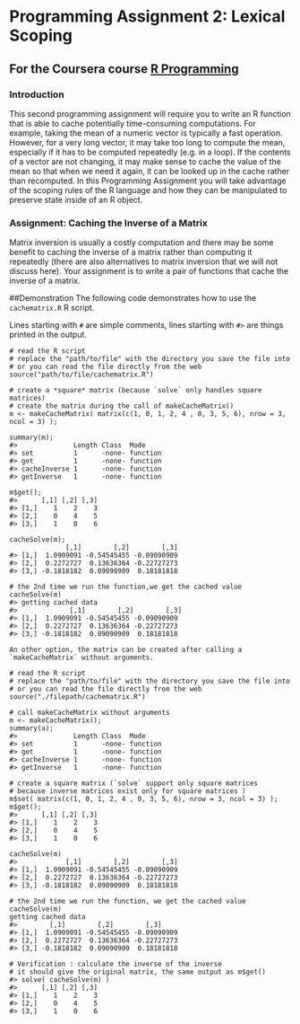 # Programming Assignment 2: Lexical Scoping

## For the Coursera course [R Programming](https://www.coursera.org/course/rprog)

### Introduction

This second programming assignment will require you to write an R
function that is able to cache potentially time-consuming computations.
For example, taking the mean of a numeric vector is typically a fast
operation. However, for a very long vector, it may take too long to
compute the mean, especially if it has to be computed repeatedly (e.g.
in a loop). If the contents of a vector are not changing, it may make
sense to cache the value of the mean so that when we need it again, it
can be looked up in the cache rather than recomputed. In this
Programming Assignment you will take advantage of the scoping rules of
the R language and how they can be manipulated to preserve state inside
of an R object.

### Assignment: Caching the Inverse of a Matrix

Matrix inversion is usually a costly computation and there may be some
benefit to caching the inverse of a matrix rather than computing it
repeatedly (there are also alternatives to matrix inversion that we will
not discuss here). Your assignment is to write a pair of functions that
cache the inverse of a matrix.

##Demonstration
The following code demonstrates how to use the `cachematrix.R` R script.

Lines starting with `#` are simple comments, lines starting with `#>` are things
printed in the output.

	# read the R script
	# replace the "path/to/file" with the directory you save the file into
	# or you can read the file directly from the web
	source("path/to/file/cachematrix.R")

	# create a *square* matrix (because `solve` only handles square matrices)
	# create the matrix during the call of makeCacheMatrix()
	m <- makeCacheMatrix( matrix(c(1, 0, 1, 2, 4 , 0, 3, 5, 6), nrow = 3, ncol = 3) );

	summary(m);
	#>				Length Class  Mode    
	#> set          1      -none- function
	#> get          1      -none- function
	#> cacheInverse 1      -none- function
	#> getInverse   1      -none- function

	m$get();
	#>      [,1] [,2] [,3]
	#> [1,]    1    2    3
	#> [2,]    0    4    5
	#> [3,]    1    0    6

	cacheSolve(m);
				  [,1]        [,2]        [,3]
	#> [1,]	 1.0909091 -0.54545455 -0.09090909
	#> [2,]  0.2272727  0.13636364 -0.22727273
	#> [3,] -0.1818182  0.09090909  0.18181818
	
	# the 2nd time we run the function,we get the cached value
	cacheSolve(m)
	#> getting cached data
    #>        	   [,1]        [,2]        [,3]
	#> [1,]  1.0909091 -0.54545455 -0.09090909
	#> [2,]  0.2272727  0.13636364 -0.22727273
	#> [3,] -0.1818182  0.09090909  0.18181818

	An other option, the matrix can be created after calling a `makeCacheMatrix` without arguments.

	# read the R script
	# replace the "path/to/file" with the directory you save the file into
	# or you can read the file directly from the web
	source("./filepath/cachematrix.R")
	
	# call makeCacheMatrix without arguments
	m <- makeCacheMatrix();
	summary(a);
	#>              Length Class  Mode    
	#> set          1      -none- function
	#> get          1      -none- function
	#> cacheInverse 1      -none- function
	#> getInverse   1      -none- function

	# create a square matrix (`solve` support only square matrices 
	# because inverse matrices exist only for square matrices )
	m$set( matrix(c(1, 0, 1, 2, 4 , 0, 3, 5, 6), nrow = 3, ncol = 3) );
	m$get();
	#>      [,1] [,2] [,3]
	#> [1,]    1    2    3
	#> [2,]    0    4    5
	#> [3,]    1    0    6

	cacheSolve(m)	
	#>            [,1]        [,2]        [,3]
	#> [1,]  1.0909091 -0.54545455 -0.09090909
	#> [2,]  0.2272727  0.13636364 -0.22727273
	#> [3,] -0.1818182  0.09090909  0.18181818

	# the 2nd time we run the function, we get the cached value
	cacheSolve(m)	
	getting cached data
    #>        [,1]        [,2]        [,3]
	#> [1,]  1.0909091 -0.54545455 -0.09090909
	#> [2,]  0.2272727  0.13636364 -0.22727273
	#> [3,] -0.1818182  0.09090909  0.18181818
	
	# Verification : calculate the inverse of the inverse 
	# it should give the original matrix, the same output as m$get()
	#> solve( cacheSolve(m) )
	#>      [,1] [,2] [,3]
	#> [1,]    1    2    3
	#> [2,]    0    4    5
	#> [3,]    1    0    6

